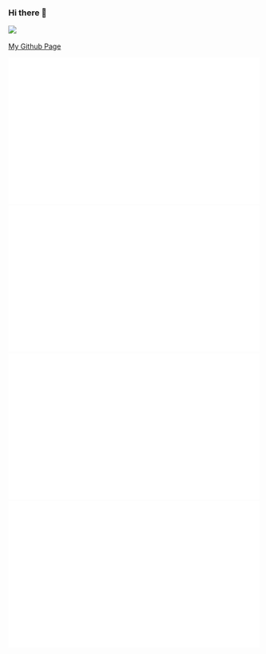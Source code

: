 ### Hi there 👋

![](https://komarev.com/ghpvc/?username=zhangkai803&color=brightgreen&style=plastic&label=PROFILE+VIEWS&base=1024)

[My Github Page](https://zhangkai803.github.io/)

![](https://raw.githubusercontent.com/zhangkai803/github-stats/master/generated/overview.svg#gh-dark-mode-only)
![](https://raw.githubusercontent.com/zhangkai803/github-stats/master/generated/languages.svg#gh-dark-mode-only)
![](https://raw.githubusercontent.com/zhangkai803/github-stats/master/generated/overview.svg#gh-light-mode-only)
![](https://raw.githubusercontent.com/zhangkai803/github-stats/master/generated/languages.svg#gh-light-mode-only)

<!--
**zhangkai803/zhangkai803** is a ✨ _special_ ✨ repository because its `README.md` (this file) appears on your GitHub profile.

Here are some ideas to get you started:

- 🔭 I’m currently working on ...
- 🌱 I’m currently learning ...
- 👯 I’m looking to collaborate on ...
- 🤔 I’m looking for help with ...
- 💬 Ask me about ...
- 📫 How to reach me: ...
- 😄 Pronouns: ...
- ⚡ Fun fact: ...
-->

